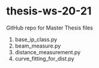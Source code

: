# thesis-ws-20-21
GitHub repo for Master Thesis files

1. base_ip_class.py
2. beam_measure.py
3. distance_measurement.py
4. curve_fitting_for_dist.py

